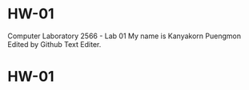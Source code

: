 # HW-01
Computer Laboratory 2566 - Lab 01
My name is Kanyakorn Puengmon
Edited by Github Text Editer.

# HW-01
